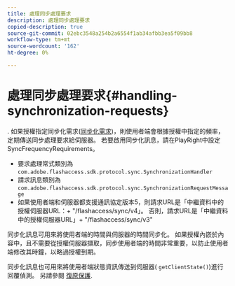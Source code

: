 ```yaml
---
title: 處理同步處理要求
description: 處理同步處理要求
copied-description: true
source-git-commit: 02ebc3548a254b2a6554f1ab34afbb3ea5f09bb8
workflow-type: tm+mt
source-wordcount: '162'
ht-degree: 0%

---
```


# 處理同步處理要求{#handling-synchronization-requests}

. 如果授權指定同步化需求([同步化需求](../../aaxs-protecting-content/content-introduction/content-usage-rules/content-time-based-rules/content-time-based-rules-defining.md#requirements-for-synchronization))，則使用者端會根據授權中指定的頻率，定期傳送同步處理要求給伺服器。 若要啟用同步化訊息，請在PlayRight中設定SyncFrequencyRequirements。

* 要求處理常式類別為 `com.adobe.flashaccess.sdk.protocol.sync.SynchronizationHandler`
* 請求訊息類別為 `com.adobe.flashaccess.sdk.protocol.sync.SynchronizationRequestMessage`
* 如果使用者端和伺服器都支援通訊協定版本5，則請求URL是「中繼資料中的授權伺服器URL：+ &quot;/flashaccess/sync/v4」。 否則，請求URL是「中繼資料中的授權伺服器URL」+ &quot;/flashaccess/sync/v3&quot;

同步化訊息可用來將使用者端的時間與伺服器的時間同步化。 如果授權內嵌於內容中，且不需要從授權伺服器擷取，同步使用者端的時間非常重要，以防止使用者端修改其時鐘，以略過授權到期。

同步化訊息也可用來將使用者端狀態資訊傳送到伺服器( `getClientState()`)進行回覆偵測。 另請參閱 [復原保護](../../aaxs-protecting-content/content-implementing-the-license-server/content-processing-aaxs-requests/content-rollback-detection.md).
